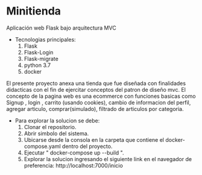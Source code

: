 # Minitienda
Aplicación web Flask bajo arquitectura MVC
- Tecnologias principales:
  1. Flask
  2. Flask-Login
  3. Flask-migrate
  4. python 3.7
  5. docker
  
El presente proyecto anexa una tienda que fue diseñada con finalidades didacticas con el fin de ejercitar conceptos del patron de diseño mvc.
El concepto de la pagina web es una ecommerce con funciones basicas como Signup , login , carrito (usando cookies), cambio de informacion del perfil, agregar articulo, comprar(simulado), filtrado de articulos por categoria. 

- Para explorar la solucion se debe:
  1. Clonar el repositorio.
  2. Abrir simbolo del sistema.
  3. Ubicarse desde la consola en la carpeta que contiene el docker-compose.yaml dentro del proyecto.
  4. Ejecutar " docker-compose up --build ".
  5. Explorar la solucion ingresando el siguiente link en el navegador de preferencia: http://localhost:7000/inicio
